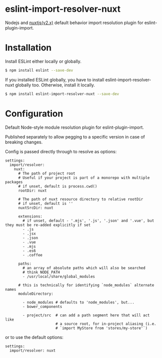 # eslint-import-resolver-nuxt
Nodejs and [nuxtjs(v2.x)](https://zh.nuxtjs.org/guide/directory-structure#%E5%88%AB%E5%90%8D) default behavior import resolution plugin for eslint-plugin-import.

# Installation

Install ESLint either locally or globally.

```sh
$ npm install eslint --save-dev
```

If you installed ESLint globally, you have to install eslint-import-resolver-nuxt globally too. Otherwise, install it locally.

```sh
$ npm install eslint-import-resolver-nuxt --save-dev
```

# Configuration
Default Node-style module resolution plugin for eslint-plugin-import.

Published separately to allow pegging to a specific version in case of breaking changes.

Config is passed directly through to resolve as options:

```
settings:
  import/resolver:
    nuxt:
      # The path of project root
      # Useful if your project is part of a monorepo with multiple packages
      # if unset, default is process.cwd()
      rootDir: nuxt

      # The path of nuxt resource directory to relative rootDir
      # if unset, default is ''
      nuxtSrcDir: nuxt

      extensions:
        # if unset, default - '.mjs', '.js', '.json' and '.vue', but they must be re-added explicitly if set
        - .js
        - .jsx
        - .json
        - .vue
        - .mjs
        - .es6
        - .coffee

      paths:
        # an array of absolute paths which will also be searched
        # think NODE_PATH
        - /usr/local/share/global_modules

      # this is technically for identifying `node_modules` alternate names
      moduleDirectory:

        - node_modules # defaults to 'node_modules', but...
        - bower_components

        - project/src  # can add a path segment here that will act like
                       # a source root, for in-project aliasing (i.e.
                       # `import MyStore from 'stores/my-store'`)
```
or to use the default options:

```
settings:
  import/resolver: nuxt
```
